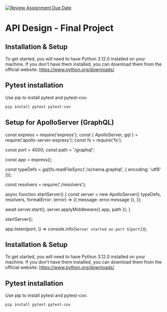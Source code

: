 [![Review Assignment Due Date](https://classroom.github.com/assets/deadline-readme-button-24ddc0f5d75046c5622901739e7c5dd533143b0c8e959d652212380cedb1ea36.svg)](https://classroom.github.com/a/kTiXaL2K)
# API Design - Final Project

## Installation & Setup
To get started, you will need to have Python 3.12.0 installed on your machine. If you don't have them installed, you can download them from the official website: https://www.python.org/downloads/

## Pytest installation
Use pip to install pytest and pytest-cov.

```bash
pip install pytest pytest-cov
```
## Setup for ApolloServer (GraphQL)

const express = require('express');
const { ApolloServer, gql } = require('apollo-server-express');
const fs = require('fs');

const port = 4000;
const path = '/graphql';

const app = express();

const typeDefs = gql(fs.readFileSync('./schema.graphql', { encoding: 'utf8' }));

const resolvers = require('./resolvers');

async function startServer() {
  const server = new ApolloServer({
    typeDefs,
    resolvers,
    formatError: (error) => ({
      message: error.message
    }),
  });

  await server.start();
  server.applyMiddleware({ app, path });
}

startServer();

app.listen(port, () => console.info(`Server started on port ${port}`));

## Installation & Setup
To get started, you will need to have Python 3.12.0 installed on your machine. If you don't have them installed, you can download them from the official website: https://www.python.org/downloads/

## Pytest installation
Use pip to install pytest and pytest-cov.

```bash
pip install pytest pytest-cov
```


